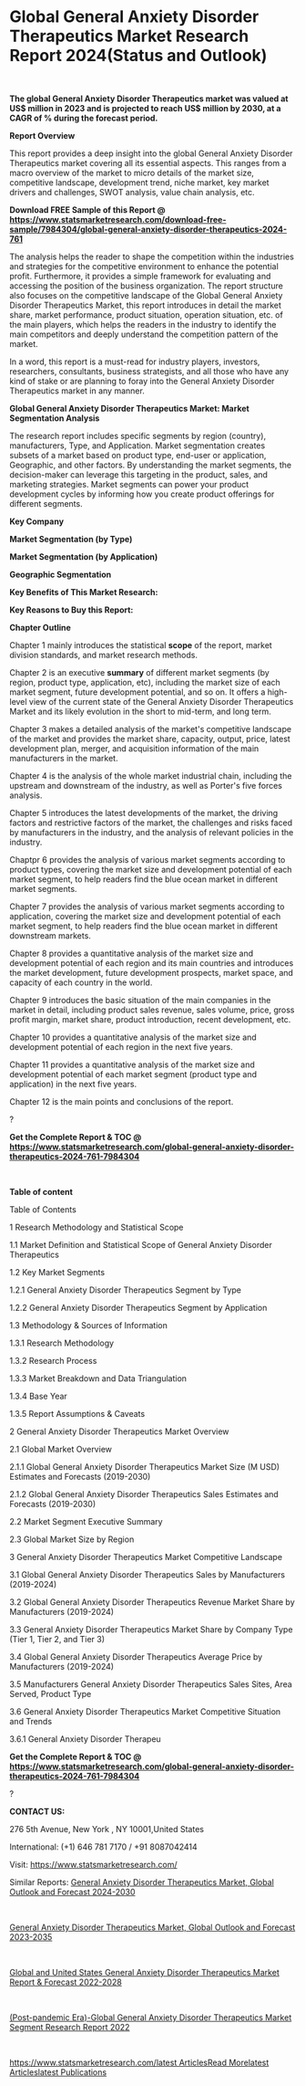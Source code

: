 <h1>Global General Anxiety Disorder Therapeutics Market Research Report 2024(Status and Outlook)</h1><br/><p><strong>The global General Anxiety Disorder Therapeutics market was valued at US$ million in 2023 and is projected to reach US$ million by 2030, at a <strong>CAGR</strong> of % during the forecast period.</strong></p>
 
 
 
 <p><strong>Report Overview</strong></p>
 
 
 
 <p>This report provides a deep insight into the global General Anxiety Disorder Therapeutics market covering all its essential aspects. This ranges from a macro overview of the market to micro details of the market size, competitive landscape, development trend, niche market, key market drivers and challenges, SWOT analysis, value chain analysis, etc.</p>
 
 
 
 <p><strong>Download FREE Sample of this Report @ <a href="https://www.statsmarketresearch.com/download-free-sample/7984304/global-general-anxiety-disorder-therapeutics-2024-761">https://www.statsmarketresearch.com/download-free-sample/7984304/global-general-anxiety-disorder-therapeutics-2024-761</a></strong></p>
 
 
 
 <p>The analysis helps the reader to shape the competition within the industries and strategies for the competitive environment to enhance the potential profit. Furthermore, it provides a simple framework for evaluating and accessing the position of the business organization. The report structure also focuses on the competitive landscape of the Global General Anxiety Disorder Therapeutics Market, this report introduces in detail the market share, market performance, product situation, operation situation, etc. of the main players, which helps the readers in the industry to identify the main competitors and deeply understand the competition pattern of the market.</p>
 
 
 
 <p>In a word, this report is a must-read for industry players, investors, researchers, consultants, business strategists, and all those who have any kind of stake or are planning to foray into the General Anxiety Disorder Therapeutics market in any manner.</p>
 
 
 
 <p><strong>Global General Anxiety Disorder Therapeutics Market: Market Segmentation Analysis</strong></p>
 
 
 
 <p>The research report includes specific segments by region (country), manufacturers, Type, and Application. Market segmentation creates subsets of a market based on product type, end-user or application, Geographic, and other factors. By understanding the market segments, the decision-maker can leverage this targeting in the product, sales, and marketing strategies. Market segments can power your product development cycles by informing how you create product offerings for different segments.</p>
 
 
 
 <p><strong>Key Company</strong></p>
 
 
 
 <p><strong>Market Segmentation (by Type)</strong></p>
 
 
 
 <p><strong>Market Segmentation (<strong>by Application</strong>)</strong></p>
 
 
 
 <p><strong>Geographic Segmentation</strong></p>
 
 
 
 <p><strong>Key Benefits of This Market Research:</strong></p>
 
 
 
 <p><strong>Key <strong>Reasons to Buy</strong> this Report:</strong></p>
 
 
 
 <p><strong>Chapter Outline</strong></p>
 
 
 
 <p>Chapter 1 mainly introduces the statistical <strong>scope</strong> of the report, market division standards, and market research methods.</p>
 
 
 
 <p>Chapter 2 is an executive <strong>summary</strong> of different market segments (by region, product type, application, etc), including the market size of each market segment, future development potential, and so on. It offers a high-level view of the current state of the General Anxiety Disorder Therapeutics Market and its likely evolution in the short to mid-term, and long term.</p>
 
 
 
 <p>Chapter 3 makes a detailed analysis of the market&#39;s competitive landscape of the market and provides the market share, capacity, output, price, latest development plan, merger, and acquisition information of the main manufacturers in the market.</p>
 
 
 
 <p>Chapter 4 is the analysis of the whole market industrial chain, including the upstream and downstream of the industry, as well as Porter&#39;s five forces analysis.</p>
 
 
 
 <p>Chapter 5 introduces the latest developments of the market, the driving factors and restrictive factors of the market, the challenges and risks faced by manufacturers in the industry, and the analysis of relevant policies in the industry.</p>
 
 
 
 <p>Chaptpr 6 provides the analysis of various market segments according to product types, covering the market size and development potential of each market segment, to help readers find the blue ocean market in different market segments.</p>
 
 
 
 <p>Chapter 7 provides the analysis of various market segments according to application, covering the market size and development potential of each market segment, to help readers find the blue ocean market in different downstream markets.</p>
 
 
 
 <p>Chapter 8 provides a quantitative analysis of the market size and development potential of each region and its main countries and introduces the market development, future development prospects, market space, and capacity of each country in the world.</p>
 
 
 
 <p>Chapter 9 introduces the basic situation of the main companies in the market in detail, including product sales revenue, sales volume, price, gross profit margin, market share, product introduction, recent development, etc.</p>
 
 
 
 <p>Chapter 10 provides a quantitative analysis of the market size and development potential of each region in the next five years.</p>
 
 
 
 <p>Chapter 11 provides a quantitative analysis of the market size and development potential of each market segment (product type and application) in the next five years.</p>
 
 
 
 <p>Chapter 12 is the main points and conclusions of the report.</p>
 
 
 
 <p>? </p>
 
 
 
 <div><b>Get the Complete Report & TOC @ <a href="https://www.statsmarketresearch.com/global-general-anxiety-disorder-therapeutics-2024-761-7984304">https://www.statsmarketresearch.com/global-general-anxiety-disorder-therapeutics-2024-761-7984304</a></b></div>
 
 
 
 <p><br />
 
 <b>Table of content</b></p>
 
 
 
 <p>Table of Contents<br />
 
 1 Research Methodology and Statistical Scope<br />
 
 1.1 Market Definition and Statistical Scope of General Anxiety Disorder Therapeutics<br />
 
 1.2 Key Market Segments<br />
 
 1.2.1 General Anxiety Disorder Therapeutics Segment by Type<br />
 
 1.2.2 General Anxiety Disorder Therapeutics Segment by Application<br />
 
 1.3 Methodology & Sources of Information<br />
 
 1.3.1 Research Methodology<br />
 
 1.3.2 Research Process<br />
 
 1.3.3 Market Breakdown and Data Triangulation<br />
 
 1.3.4 Base Year<br />
 
 1.3.5 Report Assumptions & Caveats<br />
 
 2 General Anxiety Disorder Therapeutics Market Overview<br />
 
 2.1 Global Market Overview<br />
 
 2.1.1 Global General Anxiety Disorder Therapeutics Market Size (M USD) Estimates and Forecasts (2019-2030)<br />
 
 2.1.2 Global General Anxiety Disorder Therapeutics Sales Estimates and Forecasts (2019-2030)<br />
 
 2.2 Market Segment Executive Summary<br />
 
 2.3 Global Market Size by Region<br />
 
 3 General Anxiety Disorder Therapeutics Market Competitive Landscape<br />
 
 3.1 Global General Anxiety Disorder Therapeutics Sales by Manufacturers (2019-2024)<br />
 
 3.2 Global General Anxiety Disorder Therapeutics Revenue Market Share by Manufacturers (2019-2024)<br />
 
 3.3 General Anxiety Disorder Therapeutics Market Share by Company Type (Tier 1, Tier 2, and Tier 3)<br />
 
 3.4 Global General Anxiety Disorder Therapeutics Average Price by Manufacturers (2019-2024)<br />
 
 3.5 Manufacturers General Anxiety Disorder Therapeutics Sales Sites, Area Served, Product Type<br />
 
 3.6 General Anxiety Disorder Therapeutics Market Competitive Situation and Trends<br />
 
 3.6.1 General Anxiety Disorder Therapeu</p>
 
 
 
 <div><b>Get the Complete Report & TOC @ <a href="https://www.statsmarketresearch.com/global-general-anxiety-disorder-therapeutics-2024-761-7984304">https://www.statsmarketresearch.com/global-general-anxiety-disorder-therapeutics-2024-761-7984304</a></b></div>
 
 
 
 <p>? </p>
 
 
 
 <p><b>CONTACT US:</b><br />
 
 276 5th Avenue, New York , NY 10001,United States<br />
 
 International: (+1) 646 781 7170 / +91 8087042414<br />
 
 Visit: <a href="https://www.statsmarketresearch.com/">https://www.statsmarketresearch.com/</a><br />
 
 Similar Reports: <a href="https://www.statsmarketresearch.com/global-general-anxiety-disorder-therapeutics-2024-761-7984304">General Anxiety Disorder Therapeutics Market, Global Outlook and Forecast 2024-2030</a><br />
 
 <br />
 
 <a href="https://www.statsmarketresearch.com/global-general-anxiety-disorder-therapeutics-2024-761-7984304">General Anxiety Disorder Therapeutics Market, Global Outlook and Forecast 2023-2035</a><br />
 
 <br />
 
 <a href="https://www.statsmarketresearch.com/global-general-anxiety-disorder-therapeutics-2024-761-7984304">Global and United States General Anxiety Disorder Therapeutics Market Report & Forecast 2022-2028</a><br />
 
 <br />
 
 <a href="https://www.statsmarketresearch.com/global-general-anxiety-disorder-therapeutics-2024-761-7984304">(Post-pandemic Era)-Global General Anxiety Disorder Therapeutics Market Segment Research Report 2022</a><br />
 
 <br />
 
 <a href="https://gyeongbokgung.com">https://www.statsmarketresearch.com/</a><a href="https://hallyeomaritime.com">latest Articles</a><a href="https://jingwansa.com">Read More</a><a href="https://nguoiviet.jp/">latest Articles</a><a href="https://www.intelmarketresearch.com/">latest Publications</a></p>